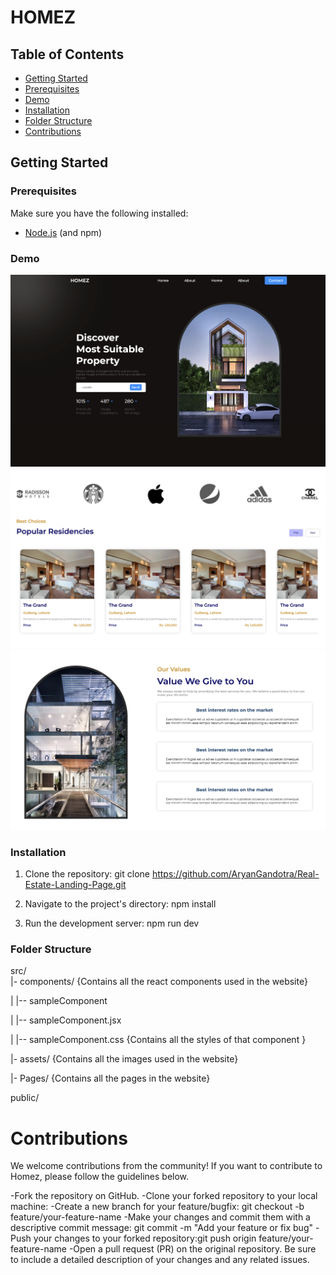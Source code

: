 # HOMEZ

## Table of Contents

- [Getting Started](#getting-started)
- [Prerequisites](#prerequisites)
- [Demo](#Demo)
- [Installation](#installation)
- [Folder Structure](#folder-structure)
- [Contributions](#contributions)

## Getting Started

### Prerequisites

Make sure you have the following installed:

- [Node.js](https://nodejs.org/) (and npm)

### Demo
![](https://github.com/AryanGandotra/Real-Estate-Landing-Page/blob/main/Demo/Demo1.png)
![](https://github.com/AryanGandotra/Real-Estate-Landing-Page/blob/main/Demo/Demo2.png)
![](https://github.com/AryanGandotra/Real-Estate-Landing-Page/blob/main/Demo/Demo3.png)

### Installation

1. Clone the repository: git clone https://github.com/AryanGandotra/Real-Estate-Landing-Page.git

2. Navigate to the project's directory: npm install

3. Run the development server: npm run dev

### Folder Structure

src/            
  |- components/ {Contains all the react components used in the website}
  
  |    |-- sampleComponent  
  
  |        |-- sampleComponent.jsx 
  
  |        |-- sampleComponent.css {Contains all the styles of that component }
  
  |- assets/  {Contains all the images used in the website}
  
  |- Pages/  {Contains all the pages in the website}
  
public/        

# Contributions
We welcome contributions from the community! If you want to contribute to Homez, please follow the guidelines below.

-Fork the repository on GitHub.
-Clone your forked repository to your local machine:
-Create a new branch for your feature/bugfix: git checkout -b feature/your-feature-name
-Make your changes and commit them with a descriptive commit message: git commit -m "Add your feature or fix bug"
-Push your changes to your forked repository:git push origin feature/your-feature-name
-Open a pull request (PR) on the original repository. Be sure to include a detailed description of your changes and any related issues.
